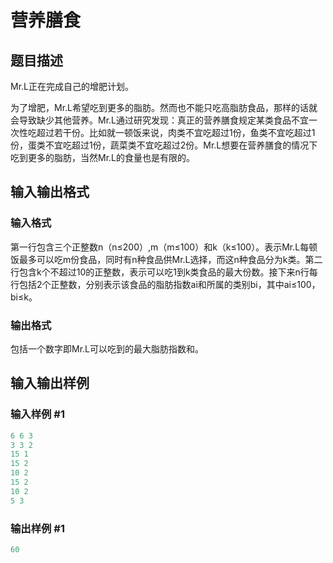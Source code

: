 # 营养膳食

## 题目描述

Mr.L正在完成自己的增肥计划。

为了增肥，Mr.L希望吃到更多的脂肪。然而也不能只吃高脂肪食品，那样的话就会导致缺少其他营养。Mr.L通过研究发现：真正的营养膳食规定某类食品不宜一次性吃超过若干份。比如就一顿饭来说，肉类不宜吃超过1份，鱼类不宜吃超过1份，蛋类不宜吃超过1份，蔬菜类不宜吃超过2份。Mr.L想要在营养膳食的情况下吃到更多的脂肪，当然Mr.L的食量也是有限的。

## 输入输出格式

### 输入格式

第一行包含三个正整数n（n≤200）,m（m≤100）和k（k≤100）。表示Mr.L每顿饭最多可以吃m份食品，同时有n种食品供Mr.L选择，而这n种食品分为k类。第二行包含k个不超过10的正整数，表示可以吃1到k类食品的最大份数。接下来n行每行包括2个正整数，分别表示该食品的脂肪指数ai和所属的类别bi，其中ai≤100，bi≤k。

### 输出格式

包括一个数字即Mr.L可以吃到的最大脂肪指数和。

## 输入输出样例

### 输入样例 #1

```cpp
6 6 3
3 3 2
15 1
15 2
10 2
15 2
10 2
5 3
```


### 输出样例 #1

```cpp
60
```


